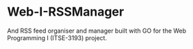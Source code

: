 # Web-I-RSSManager
And RSS feed organiser and manager built with GO for the Web Programming I (ITSE-3193) project.
